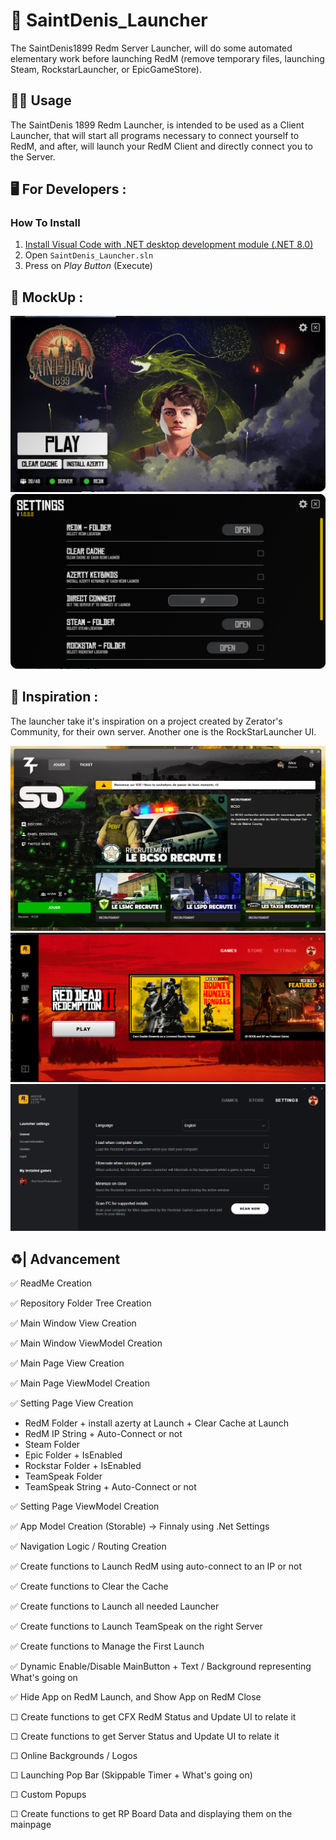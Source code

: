 # 🤠 SaintDenis_Launcher
 The SaintDenis1899 Redm Server Launcher, will do some automated elementary work before launching RedM (remove temporary files, launching Steam, RockstarLauncher, or EpicGameStore).

## 🙍‍♂️ Usage
The SaintDenis 1899 Redm Launcher, is intended to be used as a Client Launcher, that will start all programs necessary to connect yourself to RedM, and after, will launch your RedM Client and directly connect you to the Server.

## 🖥️ For Developers : 
### How To Install
1. [Install Visual Code with .NET desktop development module (.NET 8.0)](https://visualstudio.microsoft.com/fr/free-developer-offers/)
2. Open ```SaintDenis_Launcher.sln```
3. Press on *Play Button* (Execute)

## 🎨 MockUp : 
![MainPage](./.Documentation/Mockup/MainPage.png)
![SettingPage](./.Documentation/Mockup/SettingPage.png)

## 🎨 Inspiration : 
The launcher take it's inspiration on a project created by Zerator's Community, for their own server.
Another one is the RockStarLauncher UI. 

![SOZ Launcher](./.Documentation/Inspiration/SOZ_Launcher.jpg)
![Rockstar MainPage](./.Documentation/Inspiration/Rockstar1.png)
![Rockstar SettingPage](./.Documentation/Inspiration/Rockstar2.png)

## ♻️| Advancement

✅ ReadMe Creation

✅ Repository Folder Tree Creation

✅ Main Window View Creation

✅ Main Window ViewModel Creation

✅ Main Page View Creation

✅ Main Page ViewModel Creation

✅ Setting Page View Creation
- RedM Folder + install azerty at Launch + Clear Cache at Launch
- RedM IP String + Auto-Connect or not
- Steam Folder
- Epic Folder + IsEnabled
- Rockstar Folder + IsEnabled
- TeamSpeak Folder 
- TeamSpeak String + Auto-Connect or not

✅ Setting Page ViewModel Creation

✅ App Model Creation (Storable) -> Finnaly using .Net Settings

✅ Navigation Logic / Routing Creation

✅ Create functions to Launch RedM using auto-connect to an IP or not

✅ Create functions to Clear the Cache

✅ Create functions to Launch all needed Launcher

✅ Create functions to Launch TeamSpeak on the right Server

✅ Create functions to Manage the First Launch

✅ Dynamic Enable/Disable MainButton + Text / Background representing What's going on

✅ Hide App on RedM Launch, and Show App on RedM Close 

☐ Create functions to get CFX RedM Status and Update UI to relate it

☐ Create functions to get Server Status and Update UI to relate it

☐ Online Backgrounds / Logos


☐ Launching Pop Bar (Skippable Timer + What's going on)

☐ Custom Popups

☐ Create functions to get RP Board Data and displaying them on the mainpage
